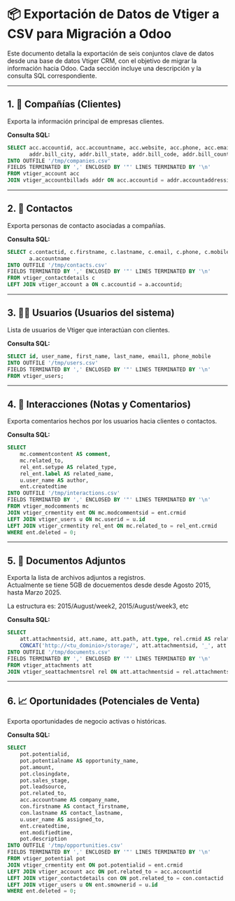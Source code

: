 # 📦 Exportación de Datos de Vtiger a CSV para Migración a Odoo

Este documento detalla la exportación de seis conjuntos clave de datos desde una base de datos Vtiger CRM, con el objetivo de migrar la información hacia Odoo. Cada sección incluye una descripción y la consulta SQL correspondiente.

---

## 1. 🏢 Compañías (Clientes)

Exporta la información principal de empresas clientes.

**Consulta SQL:**

```sql
SELECT acc.accountid, acc.accountname, acc.website, acc.phone, acc.email1, acc.email2, acc.otherphone, acc.fax,
       addr.bill_city, addr.bill_state, addr.bill_code, addr.bill_country
INTO OUTFILE '/tmp/companies.csv'
FIELDS TERMINATED BY ',' ENCLOSED BY '"' LINES TERMINATED BY '\n'
FROM vtiger_account acc
JOIN vtiger_accountbillads addr ON acc.accountid = addr.accountaddressid;
```

---

## 2. 👤 Contactos

Exporta personas de contacto asociadas a compañías.

**Consulta SQL:**

```sql
SELECT c.contactid, c.firstname, c.lastname, c.email, c.phone, c.mobile, c.accountid,
       a.accountname
INTO OUTFILE '/tmp/contacts.csv'
FIELDS TERMINATED BY ',' ENCLOSED BY '"' LINES TERMINATED BY '\n'
FROM vtiger_contactdetails c
LEFT JOIN vtiger_account a ON c.accountid = a.accountid;
```

---

## 3. 👨‍💼 Usuarios (Usuarios del sistema)

Lista de usuarios de Vtiger que interactúan con clientes.

**Consulta SQL:**

```sql
SELECT id, user_name, first_name, last_name, email1, phone_mobile
INTO OUTFILE '/tmp/users.csv'
FIELDS TERMINATED BY ',' ENCLOSED BY '"' LINES TERMINATED BY '\n'
FROM vtiger_users;
```

---

## 4. 💬 Interacciones (Notas y Comentarios)

Exporta comentarios hechos por los usuarios hacia clientes o contactos.

**Consulta SQL:**

```sql
SELECT 
    mc.commentcontent AS comment,
    mc.related_to,
    rel_ent.setype AS related_type,
    rel_ent.label AS related_name,
    u.user_name AS author,
    ent.createdtime
INTO OUTFILE '/tmp/interactions.csv'
FIELDS TERMINATED BY ',' ENCLOSED BY '"' LINES TERMINATED BY '\n'
FROM vtiger_modcomments mc
JOIN vtiger_crmentity ent ON mc.modcommentsid = ent.crmid
LEFT JOIN vtiger_users u ON mc.userid = u.id
LEFT JOIN vtiger_crmentity rel_ent ON mc.related_to = rel_ent.crmid
WHERE ent.deleted = 0;
```

---

## 5. 📎 Documentos Adjuntos

Exporta la lista de archivos adjuntos a registros.<br>
Actualmente se tiene  5GB de docuementos desde desde Agosto 2015, hasta Marzo 2025.

La estructura es: 2015/August/week2, 2015/August/week3, etc

**Consulta SQL:**

```sql
SELECT 
    att.attachmentsid, att.name, att.path, att.type, rel.crmid AS related_to,
    CONCAT('http://<tu_dominio>/storage/', att.attachmentsid, '_', att.name) AS download_link
INTO OUTFILE '/tmp/documents.csv'
FIELDS TERMINATED BY ',' ENCLOSED BY '"' LINES TERMINATED BY '\n'
FROM vtiger_attachments att
JOIN vtiger_seattachmentsrel rel ON att.attachmentsid = rel.attachmentsid;
```

---

## 6. 📈 Oportunidades (Potenciales de Venta)

Exporta oportunidades de negocio activas o históricas.

**Consulta SQL:**

```sql
SELECT 
    pot.potentialid,
    pot.potentialname AS opportunity_name,
    pot.amount,
    pot.closingdate,
    pot.sales_stage,
    pot.leadsource,
    pot.related_to,
    acc.accountname AS company_name,
    con.firstname AS contact_firstname,
    con.lastname AS contact_lastname,
    u.user_name AS assigned_to,
    ent.createdtime,
    ent.modifiedtime,
    pot.description
INTO OUTFILE '/tmp/opportunities.csv'
FIELDS TERMINATED BY ',' ENCLOSED BY '"' LINES TERMINATED BY '\n'
FROM vtiger_potential pot
JOIN vtiger_crmentity ent ON pot.potentialid = ent.crmid
LEFT JOIN vtiger_account acc ON pot.related_to = acc.accountid
LEFT JOIN vtiger_contactdetails con ON pot.related_to = con.contactid
LEFT JOIN vtiger_users u ON ent.smownerid = u.id
WHERE ent.deleted = 0;
```
